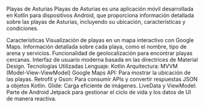 Playas de Asturias
Playas de Asturias es una aplicación móvil desarrollada en Kotlin para dispositivos Android, que proporciona información detallada sobre las playas de Asturias, incluyendo su ubicación, características y condiciones.

Características
Visualización de playas en un mapa interactivo con Google Maps.
Información detallada sobre cada playa, como el nombre, tipo de arena y servicios.
Funcionalidad de geolocalización para encontrar playas cercanas.
Interfaz de usuario moderna basada en las directrices de Material Design.
Tecnologías Utilizadas
Lenguaje: Kotlin
Arquitectura: MVVM (Model-View-ViewModel)
Google Maps API: Para mostrar la ubicación de las playas.
Retrofit y Gson: Para consumir APIs y convertir respuestas JSON a objetos Kotlin.
Glide: Carga eficiente de imágenes.
LiveData y ViewModel: Parte de Android Jetpack para gestionar el ciclo de vida y los datos de UI de manera reactiva.
